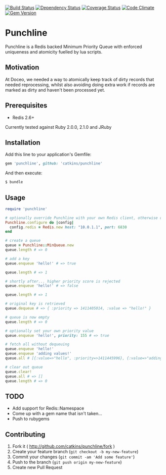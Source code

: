 [![Build Status](https://travis-ci.org/catkins/punchline.svg)](https://travis-ci.org/catkins/punchline) [![Dependency Status](https://gemnasium.com/catkins/punchline.svg)](https://gemnasium.com/catkins/punchline) [![Coverage Status](https://img.shields.io/coveralls/catkins/punchline.svg)](https://coveralls.io/r/catkins/punchline) [![Code Climate](https://codeclimate.com/github/catkins/punchline/badges/gpa.svg)](https://codeclimate.com/github/catkins/punchline) [![Gem Version](https://badge.fury.io/rb/punchline.svg)](http://badge.fury.io/rb/punchline)

# Punchline

Punchline is a Redis backed Minimum Priority Queue with enforced uniqueness and atomicity fuelled by lua scripts.

## Motivation

At Doceo, we needed a way to atomically keep track of dirty records that needed reprocessing, whilst also avoiding doing extra work if records are marked as dirty and haven't been processed yet.

## Prerequisites

- Redis 2.6+

Currently tested against Ruby 2.0.0, 2.1.0 and JRuby

## Installation

Add this line to your application's Gemfile:

```ruby
gem 'punchline', github: 'catkins/punchline'
```

And then execute:

```bash
$ bundle
```

## Usage

```ruby
require 'punchline'

# optionally override Punchline with your own Redis client, otherwise defaults to Redis.new
Punchline.configure do |config|
  config.redis = Redis.new host: "10.0.1.1", port: 6830
end

# create a queue
queue = Punchline::MinQueue.new
queue.length # => 0

# add a key
queue.enqueue 'hello!' # => true

queue.length # => 1

# shortly after... higher priority score is rejected
queue.enqueue 'hello!' # => false

queue.length # => 1

# original key is retrieved
queue.dequeue # => { :priority => 1411405014, :value => "hello!" }

# queue is now empty
queue.length # => 0

# optionally set your own priority value
queue.enqueue 'hello!', priority: 155 # => true

# fetch all without dequeuing
queue.enqueue 'hello!'
queue.enqueue 'adding values!'
queue.all # [{:value=>"hello", :priority=>1411445996}, {:value=>"adding values!", :priority=>1411446073}]

# clear out queue
queue.clear!
queue.all # => []
queue.length # => 0

```

## TODO

- Add support for Redis::Namespace
- Come up with a gem name that isn't taken...
- Push to rubygems

## Contributing

1. Fork it ( http://github.com/catkins/punchline/fork )
2. Create your feature branch (`git checkout -b my-new-feature`)
3. Commit your changes (`git commit -am 'Add some feature'`)
4. Push to the branch (`git push origin my-new-feature`)
5. Create new Pull Request
